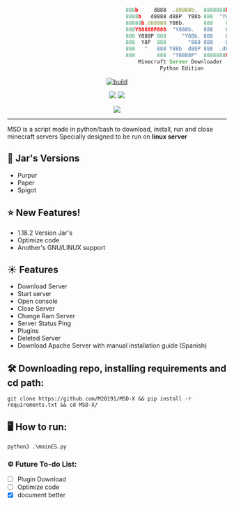 ```js
                                      888b     d888  .d8888b.  8888888b.
                                      8888b   d8888 d88P  Y88b 888  "Y88b
                                      88888b.d88888 Y88b.      888    888
                                      888Y88888P888  "Y888b.   888    888
                                      888 Y888P 888     "Y88b. 888    888
                                      888  Y8P  888       "888 888    888
                                      888   "   888 Y88b  d88P 888  .d88P 
                                      888       888  "Y8888P"  8888888P"  
                                          Minecraft Server Downloader
                                                 Python Edition
```

<p align=center>
 <a href="#"><img title="build" src="https://img.shields.io/badge/status-stable-green?style=for-the-badge&logo=github"><a>
</p>
<p align="center">
  <a href="#"><img src="https://img.shields.io/badge/python-3.5%20%7C%203.6%20%7C%203.7%20%7C%203.8%20%7C%203.9%20%7C%203.10-blue?style=flat-square&logo=python"></a>
  <a href="#"><img src="https://img.shields.io/badge/ubuntu-18.10%20%7C%2019.04%20%7C%2019.10%20%7C%20%2020.04-blue?style=flat-square&logo=ubuntu"></a>
</p>
<p align="center">
  <a href="#"><img src="https://img.shields.io/github/license/M20191/MSD-X?style=flat-square&logo=sublime-text"></a>
</p>
   
---
   
MSD is a script made in python/bash to download, install, run and close minecraft servers 
Specially designed to be run on **linux server**
  
## 🌿 Jar's Versions

* Purpur  
* Paper 
* Spigot 

## ⭐ New Features!
* 1.18.2 Version Jar's
* Optimize code
* Another's GNU/LINUX support

## ☀ Features

* Download Server
* Start server
* Open console
* Close Server
* Change Ram Server
* Server Status Ping
* Plugins
* Deleted Server
* Download Apache Server with manual installation guide (Spanish)
   
 
## 🛠 Downloading repo, installing requirements and cd path:
```console
git clone https://github.com/M20191/MSD-X && pip install -r requirements.txt && cd MSD-X/
```
   
## 🖥 How to run:
```console
python3 .\mainES.py
```

### ⚙ Future To-do List:
- [ ] Plugin Download
- [ ] Optimize code
- [x] document better
